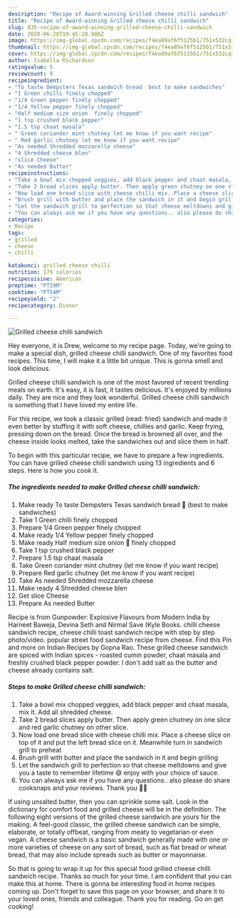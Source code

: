 ```yaml
---
description: "Recipe of Award-winning Grilled cheese chilli sandwich"
title: "Recipe of Award-winning Grilled cheese chilli sandwich"
slug: 835-recipe-of-award-winning-grilled-cheese-chilli-sandwich
date: 2020-06-28T19:45:28.986Z
image: https://img-global.cpcdn.com/recipes/f4ea89af6f5125b1/751x532cq70/grilled-cheese-chilli-sandwich-recipe-main-photo.jpg
thumbnail: https://img-global.cpcdn.com/recipes/f4ea89af6f5125b1/751x532cq70/grilled-cheese-chilli-sandwich-recipe-main-photo.jpg
cover: https://img-global.cpcdn.com/recipes/f4ea89af6f5125b1/751x532cq70/grilled-cheese-chilli-sandwich-recipe-main-photo.jpg
author: Isabella Richardson
ratingvalue: 5
reviewcount: 9
recipeingredient:
- "To taste Dempsters Texas sandwich bread  best to make sandwiches"
- "1 Green chilli finely chopped"
- "1/4 Green pepper finely chopped"
- "1/4 Yellow pepper finely chopped"
- "Half medium size onion  finely chopped"
- "1 tsp crushed black pepper"
- "1.5 tsp chaat masala"
- " Green coriander mint chutney let me know if you want recipe"
- " Red garlic chutney let me know if you want recipe"
- "As needed Shredded mozzarella cheese"
- "4 Shredded cheese blen"
- "slice Cheese"
- "As needed Butter"
recipeinstructions:
- "Take a bowl mix chopped veggies, add black pepper and chaat masala, mix it. Add all shredded cheese."
- "Take 2 bread slices apply butter. Then apply green chutney on one slice and red garlic chutney on other slice."
- "Now load one bread slice with cheese chilli mix. Place a cheese slice on top of it and put the left bread slice on it. Meanwhile turn in sandwich grill to preheat"
- "Brush grill with butter and place the sandwich in it and begin grilling"
- "Let the sandwich grill to perfection so that cheese meltdowns and give you a taste to remember lifetime 😄 enjoy with your choice of sauce."
- "You can always ask me if you have any questions.. also please do share cooksnaps and your reviews. Thank you 🙏🏽"
categories:
- Recipe
tags:
- grilled
- cheese
- chilli

katakunci: grilled cheese chilli 
nutrition: 179 calories
recipecuisine: American
preptime: "PT19M"
cooktime: "PT54M"
recipeyield: "2"
recipecategory: Dinner

---
```



![Grilled cheese chilli sandwich](https://img-global.cpcdn.com/recipes/f4ea89af6f5125b1/751x532cq70/grilled-cheese-chilli-sandwich-recipe-main-photo.jpg)

Hey everyone, it is Drew, welcome to my recipe page. Today, we're going to make a special dish, grilled cheese chilli sandwich. One of my favorites food recipes. This time, I will make it a little bit unique. This is gonna smell and look delicious.

Grilled cheese chilli sandwich is one of the most favored of recent trending meals on earth. It's easy, it is fast, it tastes delicious. It's enjoyed by millions daily. They are nice and they look wonderful. Grilled cheese chilli sandwich is something that I have loved my entire life.

For this recipe, we took a classic grilled (read: fried) sandwich and made it even better by stuffing it with soft cheese, chillies and garlic. Keep frying, pressing down on the bread. Once the bread is browned all over, and the cheese inside looks melted, take the sandwiches out and slice them in half.


To begin with this particular recipe, we have to prepare a few ingredients. You can have grilled cheese chilli sandwich using 13 ingredients and 6 steps. Here is how you cook it.

<!--inarticleads1-->

##### The ingredients needed to make Grilled cheese chilli sandwich:

1. Make ready To taste Dempsters Texas sandwich bread 🍞 (best to make sandwiches)
1. Take 1 Green chilli finely chopped
1. Prepare 1/4 Green pepper finely chopped
1. Make ready 1/4 Yellow pepper finely chopped
1. Make ready Half medium size onion 🧅 finely chopped
1. Take 1 tsp crushed black pepper
1. Prepare 1.5 tsp chaat masala
1. Take  Green coriander mint chutney (let me know if you want recipe)
1. Prepare  Red garlic chutney (let me know if you want recipe)
1. Take As needed Shredded mozzarella cheese
1. Make ready 4 Shredded cheese blen
1. Get slice Cheese
1. Prepare As needed Butter


Recipe is from Gunpowder: Explosive Flavours from Modern India by Harneet Baweja, Devina Seth and Nirmal Save (Kyle Books. chilli cheese sandwich recipe, cheese chilli toast sandwich recipe with step by step photo/video. popular street food sandwich recipe from cheese. Find this Pin and more on Indian Recipes by Gopna Rao. These grilled cheese sandwich are spiced with Indian spices - roasted cumin powder, chaat masala and freshly crushed black pepper powder. I don&#39;t add salt as the butter and cheese already contains salt. 

<!--inarticleads2-->

##### Steps to make Grilled cheese chilli sandwich:

1. Take a bowl mix chopped veggies, add black pepper and chaat masala, mix it. Add all shredded cheese.
1. Take 2 bread slices apply butter. Then apply green chutney on one slice and red garlic chutney on other slice.
1. Now load one bread slice with cheese chilli mix. Place a cheese slice on top of it and put the left bread slice on it. Meanwhile turn in sandwich grill to preheat
1. Brush grill with butter and place the sandwich in it and begin grilling
1. Let the sandwich grill to perfection so that cheese meltdowns and give you a taste to remember lifetime 😄 enjoy with your choice of sauce.
1. You can always ask me if you have any questions.. also please do share cooksnaps and your reviews. Thank you 🙏🏽


If using unsalted butter, then you can sprinkle some salt. Look in the dictionary for comfort food and grilled cheese will be in the definition. The following eight versions of the grilled cheese sandwich are yours for the making. A feel-good classic, the grilled cheese sandwich can be simple, elaborate, or totally offbeat, ranging from meaty to vegetarian or even vegan. A cheese sandwich is a basic sandwich generally made with one or more varieties of cheese on any sort of bread, such as flat bread or wheat bread, that may also include spreads such as butter or mayonnaise. 

So that is going to wrap it up for this special food grilled cheese chilli sandwich recipe. Thanks so much for your time. I am confident that you can make this at home. There is gonna be interesting food in home recipes coming up. Don't forget to save this page on your browser, and share it to your loved ones, friends and colleague. Thank you for reading. Go on get cooking!
